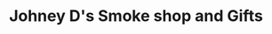 ---
title: "Johney D's Smoke shop and Gifts"
url: /ossipee/johney-ds-smoke-shop-and-gifts/
shop: Allgemein
---